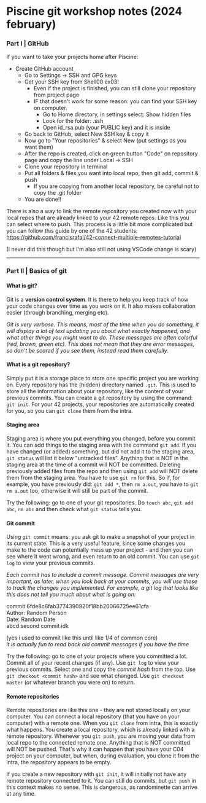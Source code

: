 # Piscine git workshop notes (2024 february)

### Part I |  GitHub
If you want to take your projects home after Piscine:
- Create GitHub account
    - Go to Settings -> SSH and GPG keys
    - Get your SSH key from Shell00 ex03!
        - Even if the project is finished, you can still clone your repository from project page
        - IF that doesn't work for some reason: you can find your SSH key on computer.
            - Go to Home directory, in settings select: Show hidden files
            - Look for the folder: .ssh
            - Open id_rsa.pub (your PUBLIC key) and it is inside
    - Go back to GitHub, select New SSH key & copy it
    - Now go to "Your repositories" & select New (put settings as you want them)
    - After the repo is created, click on green button "Code" on repository page and copy the line under Local -> SSH
    - Clone your repository in terminal
    - Put all folders & files you want into local repo, then git add, commit & push
        - If you are copying from another local repository, be careful not to copy the .git folder
    - You are done!!

There is also a way to link the remote repository you created now with your local repos that are already linked to your 42 remote repos.
Like this you can select where to push. This process is a little bit more complicated but you can follow this guide by one of the 42 students:
https://github.com/francisrafal/42-connect-multiple-remotes-tutorial

(I never did this though but I'm also still not using VSCode change is scary)

_________

### Part II |  Basics of git

#### What is git?
Git is a **version control system**. It is there to help you keep track of how your code changes over time as you work on it.
It also makes collaboration easier (through branching, merging etc).

*Git is very verbose. This means, most of the time when you do something, it will display a lot of text updating you about what exactly happened,
and what other things you might want to do. These messages are often colorful (red, brown, green etc). This does not mean that they are
error messages, so don't be scared if you see them, instead read them carefully.*

#### What is a git repository?
Simply put it is a storage place to store one specific project you are working on.
Every repository has the (hidden) directory named `.git`. This is used to store all the information about your repository, like the
content of your previous commits.
You can create a git repository by using the command: `git init`. For your 42 projects, your repositories are automatically created
for you, so you can `git clone` them from the intra.

#### Staging area
Staging area is where you put everything you changed, before you commit it. You can add things to the staging area with the command
`git add`. If you have changed (or added) something, but did not add it to the staging area, `git status` will list it below "untracked
files". Anything that is NOT in the staging area at the time of a commit will NOT be committed.
Deleting previously added files from the repo and then using `git add` will NOT delete them from the staging area. You have to use
`git rm` for this. So if, for example, you have previously did: `git add *`, then `rm a.out`, you have to `git rm a.out` too, otherwise
it will still be part of the commit.

Try the following: go to one of your git repositories. Do `touch abc`, `git add abc`, `rm abc` and then check what `git status` tells you.

#### Git commit
Using `git commit` means: you ask git to make a snapshot of your project in its current state. This is a very useful
feature, since some changes you make to the code can potentially mess up your project - and then you can see where it went wrong, and even return to an old commit. You can use `git log`
to view your previous commits.

*Each commit has to include a commit message. Commit messages are very important, as later, when you look back at your commits, you will use these
to track the changes you implemented. For example, a git log that looks like this does not tell you much about what is going on:*

commit 6fde8c6fab3774390920f18bb20066725ee61cfa<br>
Author: Random Person<br>
Date: Random Date<br>
abcd second commit idk

(yes i used to commit like this until like 1/4 of common core)<br>
*it is actually fun to read back old commit messages if you have the time*

Try the following: go to one of your projects where you committed a lot. Commit all of your recent changes (if any). Use `git log` to view your previous commits.
Select one and copy the *commit hash* from the top. Use `git checkout <commit hash>` and see what changed. Use `git checkout master` (or whatever branch you were on) to return.

#### Remote repositories
Remote repositories are like this one - they are not stored locally on your computer. You can connect a local repository (that you have on your computer) with a remote one.
When you `git clone` from intra, this is exactly what happens. You create a local repository, which is already linked with a remote repository. Whenever you `git push`, you are
moving your data from local repo to the connected remote one. Anything that is NOT committed will NOT be pushed. That's why it can happen that you have your C04 project on your computer, but
when, during evaluation, you clone it from the intra, the repository appears to be empty.

If you create a new repository with `git init`, it will initially not have any remote repository connected to it. You can still do commits, but `git push` in this context makes no sense.
This is dangerous, as randominette can arrive at any time.
